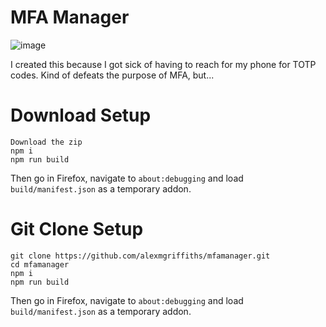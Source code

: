 # MFA Manager

![image](https://github.com/alexmgriffiths/mfamanager/assets/67096118/577d5416-7687-4bf3-a101-11ced86824a3)

I created this because I got sick of having to reach for my phone for TOTP codes. Kind of defeats the purpose of MFA, but...

# Download Setup

    Download the zip
    npm i
    npm run build

Then go in Firefox, navigate to `about:debugging` and load `build/manifest.json` as a temporary addon.

# Git Clone Setup

    git clone https://github.com/alexmgriffiths/mfamanager.git
    cd mfamanager
    npm i
    npm run build

Then go in Firefox, navigate to `about:debugging` and load `build/manifest.json` as a temporary addon.
